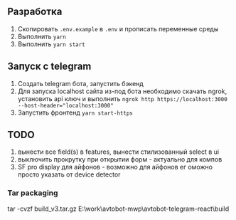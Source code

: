 ## Разработка
1. Скопировать `.env.example` в `.env` и прописать переменные среды
2. Выполнить `yarn`
3. Выполнить `yarn start`
## Запуск с telegram
1. Создать telegram бота, запустить бэкенд
2. Для запуска localhost сайта из-под бота необходимо скачать ngrok, установить api ключ и выполнить
`ngrok http https://localhost:3000 --host-header="localhost:3000"`
1. Запустить фронтенд
`yarn start-https`

## TODO
1. вынести все field(s) в features, вынести стилизованный select в ui
2. выключить прокрутку при открытии форм - актуально для компов
3. SF pro display для айфонов - возможно для айфонов ег оможно просто указать от device detector

### Tar packaging
tar -cvzf build_v3.tar.gz E:\work\avtobot-mwp\avtobot-telegram-react\build